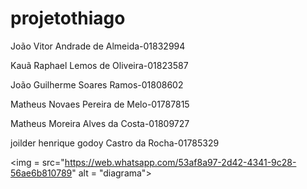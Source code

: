 # projetothiago

João Vitor Andrade de Almeida-01832994

Kauã Raphael Lemos de Oliveira-01823587

João Guilherme Soares Ramos-01808602

Matheus Novaes Pereira de Melo-01787815 

Matheus Moreira Alves da Costa-01809727

joilder henrique godoy Castro da Rocha-01785329

<img = src="https://web.whatsapp.com/53af8a97-2d42-4341-9c28-56ae6b810789" alt = "diagrama">

